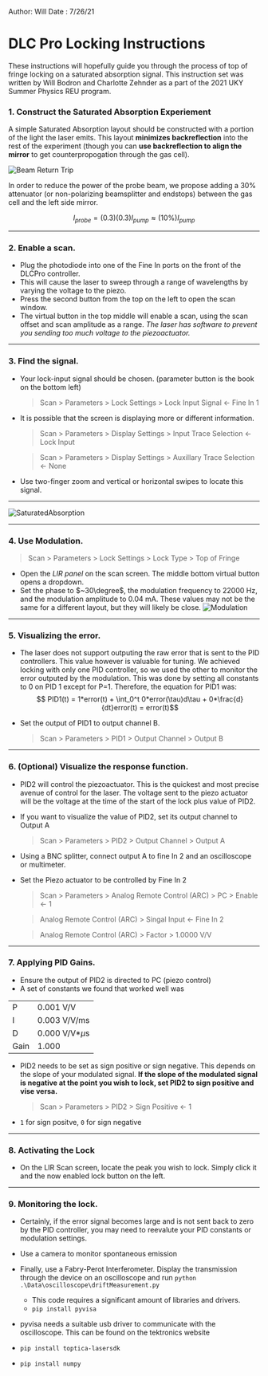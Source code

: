 Author: Will
Date : 7/26/21

# DLC Pro Locking Instructions

These instructions will hopefully guide you through the process of top of fringe locking on a saturated absorption signal. This instruction set was written by Will Bodron and Charlotte Zehnder as a part of the 2021 UKY Summer Physics REU program.

### 1. Construct the Saturated Absorption Experiement

A simple Saturated Absorption layout should be constructed with a portion of the light the laser emits. This layout **minimizes backreflection** into the rest of the experiment (though you can **use backreflection to align the mirror** to get counterpropogation through the gas cell). 

![Beam Return Trip](https://user-images.githubusercontent.com/42518694/127022739-a42df640-fe1b-452a-abd3-07df6320bdae.PNG)

In order to reduce the power of the probe beam, we propose adding a 30% attenuator (or non-polarizing beamsplitter and endstops) between the gas cell and the left side mirror.

$$I_{probe} = (0.3)(0.3)I_{pump} \approx (10\%)I_{pump}$$

---
### 2. Enable a scan. 
   - Plug the photodiode into one of the Fine In ports on the front of the DLCPro controller.
   - This will cause the laser to sweep through a range of wavelengths by varying the voltage to the piezo. 
   - Press the second button from the top on the left to open the scan window.
   - The virtual button in the top middle will enable a scan, using the scan offset and scan amplitude as a range. *The laser has software to prevent you sending too much voltage to the piezoactuator.*
---
### 3. Find the signal.
  - Your lock-input signal should be chosen. (parameter button is the book on the bottom left)
    
    > Scan > Parameters > Lock Settings > Lock Input Signal <- Fine In 1

  - It is possible that the screen is displaying more or different information.
    > Scan > Parameters > Display Settings > Input Trace Selection <- Lock Input

    > Scan > Parameters > Display Settings > Auxillary Trace Selection <- None
  - Use two-finger zoom and vertical or horizontal swipes to locate this signal.
---

![SaturatedAbsorption](https://user-images.githubusercontent.com/42518694/127036425-a6346557-9d11-498c-95a6-28c039012a3a.PNG)

---
### 4. Use Modulation.
   > Scan > Parameters > Lock Settings > Lock Type > Top of Fringe
   - Open the *LIR panel* on the scan screen. The middle bottom virtual button opens a dropdown.
   - Set the phase to $~30\degree$, the modulation frequency to $22000 \text{ Hz}$, and the modulation amplitude to $0.04 \text{ mA}$. These values may not be the same for a different layout, but they will likely be close. 
![Modulation](https://user-images.githubusercontent.com/42518694/127036431-1a8ea694-5c03-47b9-90e4-8a505549e167.png)
---
### 5. Visualizing the error.
   - The laser does not support outputing the raw error that is sent to the PID controllers. This value however is valuable for tuning. We achieved locking with only one PID controller, so we used the other to monitor the error outputed by the modulation. This was done by setting all constants to 0 on PID 1 except for P=1. Therefore, the equation for PID1 was:
$$ PID1(t) = 1*error(t) + \int_0^t 0*error(\tau)d\tau + 0*\frac{d}{dt}error(t) = error(t)$$

   - Set the output of PID1 to output channel B.
     > Scan > Parameters > PID1 > Output Channel > Output B
---
### 6. (Optional) Visualize the response function.
   - PID2 will control the piezoactuator. This is the quickest and most precise avenue of control for the laser. The voltage sent to the piezo actuator will be the voltage at the time of the start of the lock plus value of PID2.
   - If you want to visualize the value of PID2, set its output channel to Output A
      > Scan > Parameters > PID2 > Output Channel > Output A
   - Using a BNC splitter, connect output A to fine In 2 and an oscilloscope or multimeter.
   - Set the Piezo actuator to be controlled by Fine In 2
      
      > Scan > Parameters > Analog Remote Control (ARC) > PC > Enable <- 1
      
      > Analog Remote Control (ARC) > Singal Input <- Fine In 2
      
      > Analog Remote Control (ARC) > Factor > 1.0000 V/V
---
### 7. Applying PID Gains. 
   - Ensure the output of PID2 is directed to PC (piezo control)
   - A set of constants we found that worked well was
   
   |||
   |---|---|
   | P | 0.001 V/V |
   | I | 0.003 V/V/ms|
   | D | 0.000 V/V*$\mu$s|
   | Gain | 1.000|
   - PID2 needs to be set as sign positive or sign negative. This depends on the slope of your modulated signal. **If the slope of the modulated signal is negative at the point you wish to lock, set PID2 to sign positive and vise versa.**
     > Scan > Parameters > PID2 > Sign Positive <- 1
   - `1` for sign positve, `0` for sign negative
---
### 8. Activating the Lock
   - On the LIR Scan screen, locate the peak you wish to lock. Simply click it and the now enabled lock button on the left.
--- 
### 9. Monitoring the lock.
   - Certainly, if the error signal becomes large and is not sent back to zero by the PID controller, you may need to reevalute your PID constants or modulation settings.
   - Use a camera to monitor spontaneous emission
   - Finally, use a Fabry-Perot Interferometer. Display the transmission through the device on an oscilloscope and run `python .\Data\oscilloscope\driftMeasurement.py`
     - This code requires a significant amount of libraries and drivers.
     - `pip install pyvisa`
        
- pyvisa needs a suitable usb driver to communicate with the oscilloscope. This can be found on the tektronics website
- `pip install toptica-lasersdk`
- `pip install numpy`
